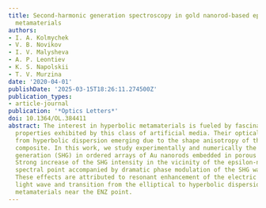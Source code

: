 ```yaml
---
title: Second-harmonic generation spectroscopy in gold nanorod-based epsilon-near-zero
  metamaterials
authors:
- I. A. Kolmychek
- V. B. Novikov
- I. V. Malysheva
- A. P. Leontiev
- K. S. Napolskii
- T. V. Murzina
date: '2020-04-01'
publishDate: '2025-03-15T18:26:11.274500Z'
publication_types:
- article-journal
publication: '*Optics Letters*'
doi: 10.1364/OL.384411
abstract: The interest in hyperbolic metamaterials is fueled by fascinating optical
  properties exhibited by this class of artificial media. Their optical features originate
  from hyperbolic dispersion emerging due to the shape anisotropy of the metal–dielectric
  composite. In this work, we study experimentally and numerically the second-harmonic
  generation (SHG) in ordered arrays of Au nanorods embedded in porous aluminum oxide.
  Strong increase of the SHG intensity in the vicinity of the epsilon-near-zero (ENZ)
  spectral point accompanied by dramatic phase modulation of the SHG wave is revealed.
  These effects are attributed to resonant enhancement of the electric field of the
  light wave and transition from the elliptical to hyperbolic dispersion law in hyperbolic
  metamaterials near the ENZ point.
---
```

